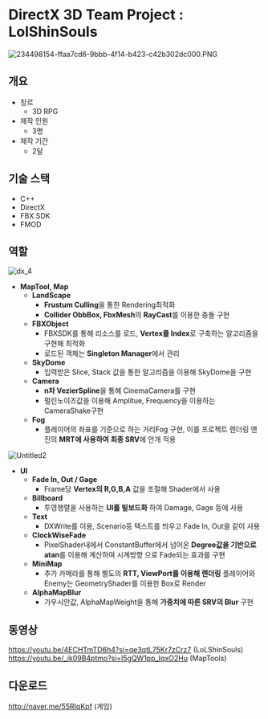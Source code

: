 # DirectX 3D Team Project : LolShinSouls

![234498154-ffaa7cd6-9bbb-4f14-b423-c42b302dc000.PNG](https://postfiles.pstatic.net/MjAyNDAyMDlfMTkx/MDAxNzA3NDczODQ0Mzg3.R-OnPPhk45OirD-AtXJuGcIA9oFXtQXoYxDBV6-xBKcg.68hipY759BXn9Z5ya-fWH7sv6OXCKpR8jlahN_cuqHMg.PNG.sinsin63/234498154-ffaa7cd6-9bbb-4f14-b423-c42b302dc000.png?type=w580)

## 개요
- 장르
    - 3D RPG
- 제작 인원
    - 3명
- 제작 기간
    - 2달

## 기술 스택
- C++
- DirectX
- FBX SDK
- FMOD

## 역할
![dx_4](https://github.com/ckdlscjs/TeamProject/assets/41976800/ffcd1bc5-122f-40b8-a9c3-d4287dbf065f)
- **MapTool, Map**
    - **LandScape**
        - **Frustum Culling**을 통한 Rendering최적화
        - **Collider ObbBox, FbxMesh**의 **RayCast**를 이용한 충돌 구현
    - **FBXObject**
        - FBXSDK를 통해 리소스를 로드, **Vertex를 Index**로 구축하는 알고리즘을 구현해 최적화
        - 로드된 객체는 **Singleton Manager**에서 관리
    - **SkyDome**
        - 입력받은 Slice, Stack 값을 통한 알고리즘을 이용해 SkyDome을 구현
    - **Camera**
        - **n차 VezierSpline**을 통해 CinemaCamera를 구현
        - 펄린노이즈값을 이용해 Amplitue, Frequency을 이용하는 CameraShake구현
    - **Fog**
        - 플레이어의 좌표를 기준으로 하는 거리Fog 구현, 이를 프로젝트 렌더링 엔진의
        **MRT에 사용하여 최종 SRV**에 안개 적용
          
 ![Untitled2](https://github.com/ckdlscjs/TeamProject/assets/41976800/a7b14cf1-81f3-4bc0-afc0-592d8eab7d8e)
- **UI**
    - **Fade In, Out / Gage**
        - Frame당 **Vertex의 R,G,B,A** 값을 조절해 Shader에서 사용
    - **Billboard**
        - 투영행렬을 사용하는 **UI를 빌보드화** 하여 Damage, Gage 등에 사용
    - **Text**
        - DXWrite를 이용, Scenario등 텍스트를 띄우고 Fade In, Out을 같이 사용
    - **ClockWiseFade**
        - PixelShader내에서 ConstantBuffer에서 넘어온 **Degree값을 기반으로 atan**를 
        이용해 계산하여 시계방향 으로 Fade되는 효과를 구현
    - **MiniMap**
        - 추가 카메라를 통해 별도의 **RTT, ViewPort를 이용해 렌더링** 플레이어와 Enemy는
        GeometryShader를 이용한 Box로 Render
    - **AlphaMapBlur**
        - 가우시안값, AlphaMapWeight을 통해 **가중치에 따른 SRV의 Blur** 구현

## 동영상
https://youtu.be/4ECHTmTD6h4?si=qe3qtL75Kr7zCrz7 (LoLShinSouls)
https://youtu.be/_ik09B4ptmo?si=l5gQW1pp_IqxO2Hu (MapTools)
## 다운로드
http://naver.me/55RIqKpf (게임)
